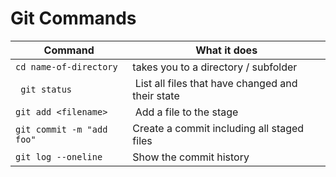 # Git Commands

| Command                   | What it does                                      |
| ------------------------- | ------------------------------------------------- |
| `cd name-of-directory`    | takes you to a directory / subfolder              |
| ` git status `            |  List all files that have changed and their state |
| `git add <filename>`      |  Add a file to the stage                          |
| `git commit -m "add foo"` | Create a commit including all staged files        |
| `git log --oneline`       | Show the commit history                           |
